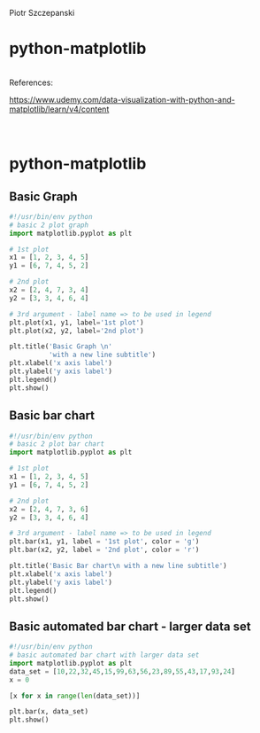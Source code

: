 Piotr Szczepanski

# python-matplotlib
<br>
References:

https://www.udemy.com/data-visualization-with-python-and-matplotlib/learn/v4/content
<br>
<br>
<br>
# python-matplotlib

## Basic Graph

```python
#!/usr/bin/env python
# basic 2 plot graph
import matplotlib.pyplot as plt

# 1st plot
x1 = [1, 2, 3, 4, 5]
y1 = [6, 7, 4, 5, 2]

# 2nd plot
x2 = [2, 4, 7, 3, 4]
y2 = [3, 3, 4, 6, 4]

# 3rd argument - label name => to be used in legend
plt.plot(x1, y1, label='1st plot')
plt.plot(x2, y2, label='2nd plot')

plt.title('Basic Graph \n'
          'with a new line subtitle')
plt.xlabel('x axis label')
plt.ylabel('y axis label')
plt.legend()
plt.show()

```
## Basic bar chart

```python
#!/usr/bin/env python
# basic 2 plot bar chart
import matplotlib.pyplot as plt

# 1st plot
x1 = [1, 2, 3, 4, 5]
y1 = [6, 7, 4, 5, 2]

# 2nd plot
x2 = [2, 4, 7, 3, 6]
y2 = [3, 3, 4, 6, 4]

# 3rd argument - label name => to be used in legend
plt.bar(x1, y1, label = '1st plot', color = 'g')
plt.bar(x2, y2, label = '2nd plot', color = 'r')

plt.title('Basic Bar chart\n with a new line subtitle')
plt.xlabel('x axis label')
plt.ylabel('y axis label')
plt.legend()
plt.show()

```
## Basic automated bar chart - larger data set

```python
#!/usr/bin/env python
# basic automated bar chart with larger data set
import matplotlib.pyplot as plt
data_set = [10,22,32,45,15,99,63,56,23,89,55,43,17,93,24]
x = 0

[x for x in range(len(data_set))]

plt.bar(x, data_set)
plt.show()
```

